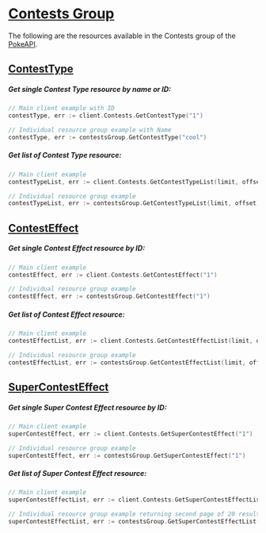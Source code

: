 # [Contests Group](https://pokeapi.co/docs/v2#contests-section)

The following are the resources available in the Contests group of the [PokeAPI](https://pokeapi.co/).

## [ContestType](https://pokeapi.co/docs/v2#contest-types)

##### Get single Contest Type resource by name or ID:

```go
// Main client example with ID
contestType, err := client.Contests.GetContestType("1")

// Individual resource group example with Name
contestType, err := contestsGroup.GetContestType("cool")
```

##### Get list of Contest Type resource:

```go
// Main client example 
contestTypeList, err := client.Contests.GetContestTypeList(limit, offset)

// Individual resource group example 
contestTypeList, err := contestsGroup.GetContestTypeList(limit, offset)
```

## [ContestEffect](https://pokeapi.co/docs/v2#contest-effects)

##### Get single Contest Effect resource by ID:

```go
// Main client example
contestEffect, err := client.Contests.GetContestEffect("1")

// Individual resource group example
contestEffect, err := contestsGroup.GetContestEffect("1")
```

##### Get list of Contest Effect resource:

```go
// Main client example 
contestEffectList, err := client.Contests.GetContestEffectList(limit, offset)

// Individual resource group example 
contestEffectList, err := contestsGroup.GetContestEffectList(limit, offset)
```

## [SuperContestEffect](https://pokeapi.co/docs/v2#super-contest-effects)

##### Get single Super Contest Effect resource by ID:

```go
// Main client example
superContestEffect, err := client.Contests.GetSuperContestEffect("1")

// Individual resource group example
superContestEffect, err := contestsGroup.GetSuperContestEffect("1")
```

##### Get list of Super Contest Effect resource:

```go
// Main client example 
superContestEffectList, err := client.Contests.GetSuperContestEffectList(limit, offset)

// Individual resource group example returning second page of 20 results
superContestEffectList, err := contestsGroup.GetSuperContestEffectList(limit, offset)
```
